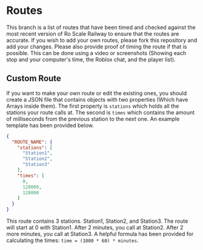 # Routes
This branch is a list of routes that have been timed and checked against the most recent version of Ro Scale Railway to ensure that the routes are accurate. If you wish to add your own routes, please fork this repository and add your changes. Please also provide proof of timing the route if that is possible. This can be done using a video or screenshots (Showing each stop and your computer's time, the Roblox chat, and the player list).

## Custom Route
If you want to make your own route or edit the existing ones, you should create a JSON file that contains objects with two properties (Which have Arrays inside them). The first property is `stations` which holds all the stations your route calls at. The second is `times` which contains the amount of milliseconds from the previous station to the next one. An example template has been provided below.
```json
{
  "ROUTE_NAME": {
    "stations": [
      "Station1",
      "Station2",
      "Station3"
    ],
    "times": [
      0,
      120000,
      120000
    ]
  }
}
```
This route contains 3 stations. Station1, Station2, and Station3. The route will start at 0 with Station1. After 2 minutes, you call at Station2. After 2 more minutes, you call at Station3. A helpful formula has been provided for calculating the times: `time = (1000 * 60) * minutes`.